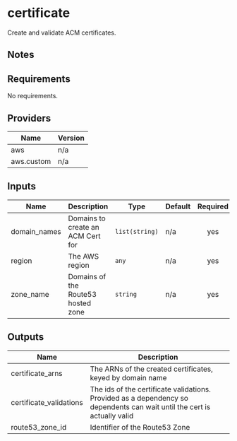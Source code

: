 # certificate

Create and validate ACM certificates.

## Notes

<!-- BEGINNING OF PRE-COMMIT-TERRAFORM DOCS HOOK -->
## Requirements

No requirements.

## Providers

| Name | Version |
|------|---------|
| aws | n/a |
| aws.custom | n/a |

## Inputs

| Name | Description | Type | Default | Required |
|------|-------------|------|---------|:--------:|
| domain\_names | Domains to create an ACM Cert for | `list(string)` | n/a | yes |
| region | The AWS region | `any` | n/a | yes |
| zone\_name | Domains of the Route53 hosted zone | `string` | n/a | yes |

## Outputs

| Name | Description |
|------|-------------|
| certificate\_arns | The ARNs of the created certificates, keyed by domain name |
| certificate\_validations | The ids of the certificate validations. Provided as a dependency so dependents can wait until the cert is actually valid |
| route53\_zone\_id | Identifier of the Route53 Zone |

<!-- END OF PRE-COMMIT-TERRAFORM DOCS HOOK -->
